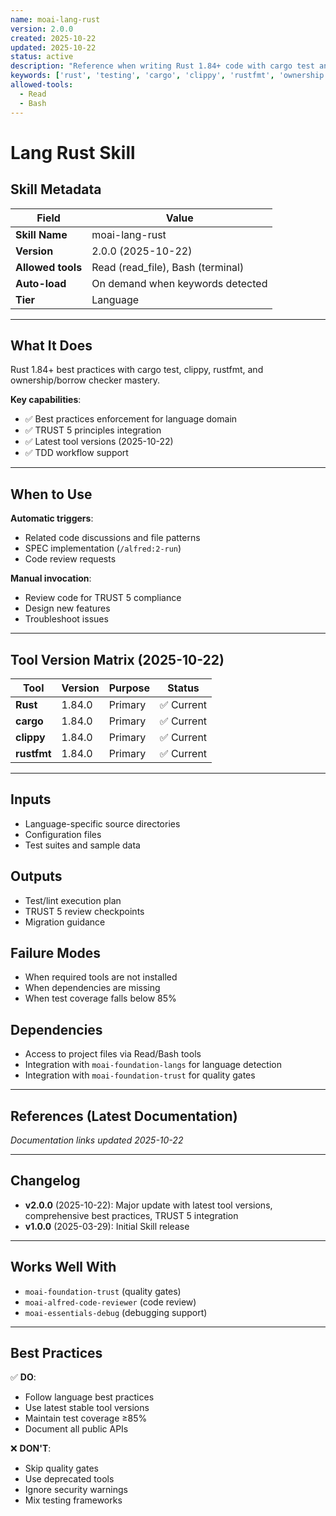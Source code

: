 ```yaml
---
name: moai-lang-rust
version: 2.0.0
created: 2025-10-22
updated: 2025-10-22
status: active
description: "Reference when writing Rust 1.84+ code with cargo test and ownership patterns. Load for systems programming, WebAssembly, or performance-critical applications requiring memory safety, zero-cost abstractions, and fearless concurrency."
keywords: ['rust', 'testing', 'cargo', 'clippy', 'rustfmt', 'ownership']
allowed-tools:
  - Read
  - Bash
---
```


# Lang Rust Skill

## Skill Metadata

| Field | Value |
| ----- | ----- |
| **Skill Name** | moai-lang-rust |
| **Version** | 2.0.0 (2025-10-22) |
| **Allowed tools** | Read (read_file), Bash (terminal) |
| **Auto-load** | On demand when keywords detected |
| **Tier** | Language |

---

## What It Does

Rust 1.84+ best practices with cargo test, clippy, rustfmt, and ownership/borrow checker mastery.

**Key capabilities**:
- ✅ Best practices enforcement for language domain
- ✅ TRUST 5 principles integration
- ✅ Latest tool versions (2025-10-22)
- ✅ TDD workflow support

---

## When to Use

**Automatic triggers**:
- Related code discussions and file patterns
- SPEC implementation (`/alfred:2-run`)
- Code review requests

**Manual invocation**:
- Review code for TRUST 5 compliance
- Design new features
- Troubleshoot issues

---

## Tool Version Matrix (2025-10-22)

| Tool | Version | Purpose | Status |
|------|---------|---------|--------|
| **Rust** | 1.84.0 | Primary | ✅ Current |
| **cargo** | 1.84.0 | Primary | ✅ Current |
| **clippy** | 1.84.0 | Primary | ✅ Current |
| **rustfmt** | 1.84.0 | Primary | ✅ Current |

---

## Inputs

- Language-specific source directories
- Configuration files
- Test suites and sample data

## Outputs

- Test/lint execution plan
- TRUST 5 review checkpoints
- Migration guidance

## Failure Modes

- When required tools are not installed
- When dependencies are missing
- When test coverage falls below 85%

## Dependencies

- Access to project files via Read/Bash tools
- Integration with `moai-foundation-langs` for language detection
- Integration with `moai-foundation-trust` for quality gates

---

## References (Latest Documentation)

_Documentation links updated 2025-10-22_

---

## Changelog

- **v2.0.0** (2025-10-22): Major update with latest tool versions, comprehensive best practices, TRUST 5 integration
- **v1.0.0** (2025-03-29): Initial Skill release

---

## Works Well With

- `moai-foundation-trust` (quality gates)
- `moai-alfred-code-reviewer` (code review)
- `moai-essentials-debug` (debugging support)

---

## Best Practices

✅ **DO**:
- Follow language best practices
- Use latest stable tool versions
- Maintain test coverage ≥85%
- Document all public APIs

❌ **DON'T**:
- Skip quality gates
- Use deprecated tools
- Ignore security warnings
- Mix testing frameworks
